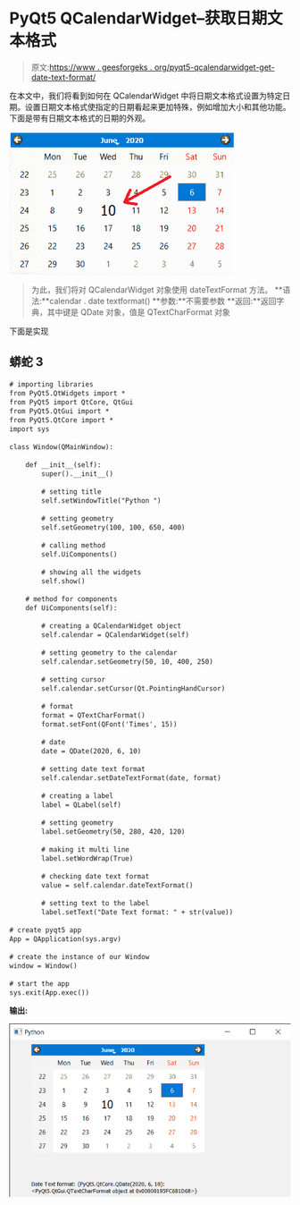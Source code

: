 # PyQt5 QCalendarWidget–获取日期文本格式

> 原文:[https://www . geesforgeks . org/pyqt5-qcalendarwidget-get-date-text-format/](https://www.geeksforgeeks.org/pyqt5-qcalendarwidget-getting-date-text-format/)

在本文中，我们将看到如何在 QCalendarWidget 中将日期文本格式设置为特定日期。设置日期文本格式使指定的日期看起来更加特殊，例如增加大小和其他功能。下面是带有日期文本格式的日期的外观。

![](img/e49b73165011468fb7f7518766ffa3a0.png)

> 为此，我们将对 QCalendarWidget 对象使用 dateTextFormat 方法。
> **语法:**calendar . date textformat()
> **参数:**不需要参数
> **返回:**返回字典，其中键是 QDate 对象，值是 QTextCharFormat 对象

下面是实现

## 蟒蛇 3

```
# importing libraries
from PyQt5.QtWidgets import *
from PyQt5 import QtCore, QtGui
from PyQt5.QtGui import *
from PyQt5.QtCore import *
import sys

class Window(QMainWindow):

    def __init__(self):
        super().__init__()

        # setting title
        self.setWindowTitle("Python ")

        # setting geometry
        self.setGeometry(100, 100, 650, 400)

        # calling method
        self.UiComponents()

        # showing all the widgets
        self.show()

    # method for components
    def UiComponents(self):

        # creating a QCalendarWidget object
        self.calendar = QCalendarWidget(self)

        # setting geometry to the calendar
        self.calendar.setGeometry(50, 10, 400, 250)

        # setting cursor
        self.calendar.setCursor(Qt.PointingHandCursor)

        # format
        format = QTextCharFormat()
        format.setFont(QFont('Times', 15))

        # date
        date = QDate(2020, 6, 10)

        # setting date text format
        self.calendar.setDateTextFormat(date, format)

        # creating a label
        label = QLabel(self)

        # setting geometry
        label.setGeometry(50, 280, 420, 120)

        # making it multi line
        label.setWordWrap(True)

        # checking date text format
        value = self.calendar.dateTextFormat()

        # setting text to the label
        label.setText("Date Text format: " + str(value))

# create pyqt5 app
App = QApplication(sys.argv)

# create the instance of our Window
window = Window()

# start the app
sys.exit(App.exec())
```

**输出:**

![](img/930ed877f41c42173fe6cc68436e93f2.png)
